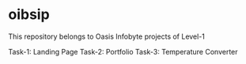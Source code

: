 # oibsip
This repository belongs to Oasis Infobyte projects of Level-1

Task-1: Landing Page
Task-2: Portfolio
Task-3: Temperature Converter
